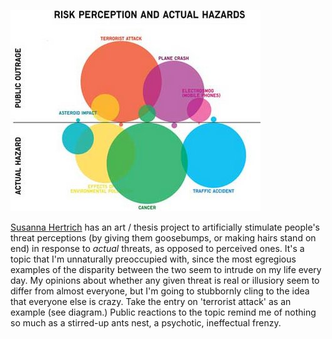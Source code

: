 <!--
.. title: Actual vs Perceived threats (aka People are Crazy)
.. slug: actual-vs-perceived-threats-aka-people-are-crazy
.. date: 2008-02-23 15:51:54-06:00
.. tags: IMHO,Refried
.. category: IMHO
.. link: 
.. description: 
.. type: text
-->


[![Actual vs Perceived threats](/files/2008/02/0aelecrtromshjoi9.jpg)](http://www.susannahertrich.com/html/humansanimals.html)

[Susanna
Hertrich](http://www.susannahertrich.com/html/humansanimals.html) has an
art / thesis project to artificially stimulate people's threat
perceptions (by giving them goosebumps, or making hairs stand on end) in
response to *actual* threats, as opposed to perceived ones. It's a topic
that I'm unnaturally preoccupied with, since the most egregious examples
of the disparity between the two seem to intrude on my life every day.
My opinions about whether any given threat is real or illusiory seem to
differ from almost everyone, but I'm going to stubbornly cling to the
idea that everyone else is crazy. Take the entry on 'terrorist attack'
as an example (see diagram.) Public reactions to the topic remind me of
nothing so much as a stirred-up ants nest, a psychotic, ineffectual
frenzy.